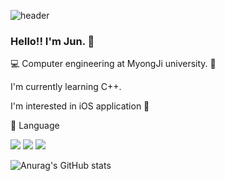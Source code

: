 ![header](https://capsule-render.vercel.app/api?type=wave&color=FFFFFF&height=300&section=header&text=JunKyuLee%20&fontSize=90)

### Hello!! I'm Jun. 👋

💻 Computer engineering at MyongJi university. 🏫

I'm currently learning C++.

I'm interested in iOS application 🍎

📝 Language

<img src="https://img.shields.io/badge/C-A8B9CC?style=flat-square&logo=c&logoColor=white"/> <img src="https://img.shields.io/badge/C++-00599C?style=flat-square&logo=cplusplus&logoColor=white"/> <img src="https://img.shields.io/badge/Swift-F05138?style=flat-square&logo=swift&logoColor=white"/>

![Anurag's GitHub stats](https://github-readme-stats.vercel.app/api?username=JunKoding&show_icons=true&theme=dark)
